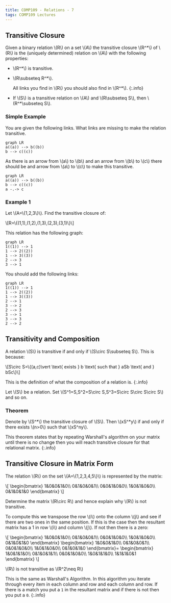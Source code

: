 ```yaml
---
title: COMP109 - Relations - 7
tags: COMP109 Lectures
---
```

## Transitive Closure
Given a binary relation &#92;(R&#92;) on a set &#92;(A&#92;) the transitive closure &#92;(R^*&#92;) of &#92;(R&#92;) is the (uniquely determined) relation on &#92;(A&#92;) with the following properties:

* &#92;(R^*&#92;) is transitive.
* &#92;(R&#92;subseteq R^*&#92;).

	All links you find in &#92;(R&#92;) you should also find in &#92;(R^*&#92;).
	{:.info}
* If &#92;(S&#92;) is a transitive relation on &#92;(A&#92;) and &#92;(R&#92;subseteq S&#92;), then &#92;(R^*&#92;subseteq S&#92;).

### Simple Example
You are given the following links. What links are missing to make the relation transitive.

```mermaid
graph LR
a((a)) --> b((b))
b --> c((c))
```

As there is an arrow from &#92;(a&#92;) to &#92;(b&#92;) and an arrow from &#92;(b&#92;) to &#92;(c&#92;) there should be and arrow from &#92;(a&#92;) to &#92;(c&#92;) to make this transitive.

```mermaid
graph LR
a((a)) --> b((b))
b --> c((c))
a -.-> c
```

### Example 1
Let &#92;(A=&#92;{1,2,3&#92;}&#92;). Find the transitive closure of:

&#92;[R=&#92;{(1,1),(1,2),(1,3),(2,3),(3,1)&#92;}&#92;]

This relation has the following graph:

```mermaid
graph LR
1((1)) --> 1
1 --> 2((2))
1 --> 3((3))
2 --> 3
3 --> 1
```

You should add the following links:

```mermaid
graph LR
1((1)) --> 1
1 --> 2((2))
1 --> 3((3))
2 --> 1
3 --> 2
2 --> 3
3 --> 1
3 --> 3
2 --> 2
```

## Transitivity and Composition
A relation &#92;(S&#92;) is transitive if and only if &#92;(S&#92;circ S&#92;subseteq S&#92;). This is because:

&#92;[S&#92;circ S=&#92;{(a,c)&#92;vert &#92;text{ exists } b &#92;text{ such that } aSb &#92;text{ and } bSc&#92;}&#92;]

This is the definition of what the composition of a relation is.
{:.info}

Let &#92;(S&#92;) be a relation. Set &#92;(S^1=S,S^2=S&#92;circ S,S^3=S&#92;circ S&#92;circ S&#92;circ S&#92;) and so on.

### Theorem
Denote by &#92;(S^*&#92;) the transitive closure of &#92;(S&#92;). Then &#92;(xS^*y&#92;) if and only if there exists &#92;(n>0&#92;) such that &#92;(xS^ny&#92;).

This theorem states that by repeating Warshall's algorithm on your matrix until there is no change then you will reach transitive closure for that relational matrix.
{:.info}

## Transitive Closure in Matrix Form
The relation &#92;(R&#92;) on the set &#92;(A=&#92;{1,2,3,4,5&#92;}&#92;) is represented by the matrix:

&#92;[
&#92;begin{bmatrix}
1&0&0&1&0&#92;&#92;
0&1&0&0&1&#92;&#92;
0&0&1&0&0&#92;&#92;
1&0&1&0&0&#92;&#92;
0&1&0&1&0
&#92;end{bmatrix}
&#92;]

Determine the matrix &#92;(R&#92;circ R&#92;) and hence explain why &#92;(R&#92;) is not transitive.

To compute this we transpose the row &#92;(i&#92;) onto the column &#92;(j&#92;) and see if there are two ones in the same position. If this is the case then the resultant matrix has a 1 in row &#92;(i&#92;) and column &#92;(j&#92;). If not then there is a zero:

&#92;[
&#92;begin{bmatrix}
1&0&0&1&0&#92;&#92;
0&1&0&0&1&#92;&#92;
0&0&1&0&0&#92;&#92;
1&0&1&0&0&#92;&#92;
0&1&0&1&0
&#92;end{bmatrix}
&#92;begin{bmatrix}
1&0&0&1&0&#92;&#92;
0&1&0&0&1&#92;&#92;
0&0&1&0&0&#92;&#92;
1&0&1&0&0&#92;&#92;
0&1&0&1&0
&#92;end{bmatrix}=
&#92;begin{bmatrix}
1&0&1&1&0&#92;&#92;
0&1&0&1&1&#92;&#92;
0&0&1&0&0&#92;&#92;
1&0&1&1&0&#92;&#92;
1&1&1&0&1
&#92;end{bmatrix}
&#92;]

&#92;(R&#92;) is not transitive as &#92;(R^2&#92;neq R&#92;)

This is the same as Warshall's Algorithm. In this algorithm you iterate through every item in each column and row and each column and row. If there is a match you put a `1` in the resultant matrix and if there is not then you put a `0`.
{:.info}
